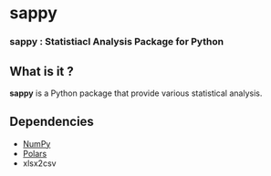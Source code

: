 # sappy
### sappy : Statistiacl Analysis Package for Python

## What is it ?
**sappy** is a Python package that provide various statistical analysis.

## Dependencies
- [NumPy](https://numpy.org/)
- [Polars](https://pola.rs/)
- xlsx2csv

